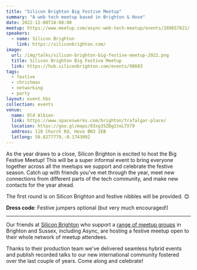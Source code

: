 ```yaml
---
title: "Silicon Brighton Big Festive Meetup"
summary: "A web tech meetup based in Brighton & Hove"
date: 2022-12-08T18:00:00
meetup: https://www.meetup.com/async-web-tech-meetup/events/289657821/
speakers:
  - name: Silicon Brighton
    link: https://siliconbrighton.com/
image:
  url: /img/talks/silicon-brighton-big-festive-meetup-2022.png
  title: Silicon Brighton Big Festive Meetup
  link: https://hub.siliconbrighton.com/events/98603
tags:
  - festive
  - christmas
  - networking
  - party
layout: event.hbs
collection: events
venue:
  name: Old Albion
  link: https://www.spacesworks.com/brighton/trafalgar-place/
  location: https://goo.gl/maps/83xg35ZBg1teLTX79
  address: 110 Church Rd, Hove BN3 2EB
  latlong: 50.8277779,-0.1743092
---
```


As the year draws to a close, Silicon Brighton is excited to host the Big Festive Meetup! This will be a super informal event to bring everyone together across all the meetups we support and celebrate the festive season. Catch up with friends you’ve met through the year, meet new connections from different parts of the tech community, and make new contacts for the year ahead.

The first round is on Silicon Brighton and festive nibbles will be provided. 😊

**Dress code**: Festive jumpers optional (but very much encouraged!)

---

Our friends at [Silicon Brighton][silicon-brighton] who support a [range of meetup groups](https://siliconbrighton.com/meetup-groups) in Brighton and Sussex, including Async, are hosting a festive meetup open to their whole network of meetup attendees.

Thanks to their production team we've delivered seamless hybrid events and publish recorded talks to our new international community fostered over the last couple of years. Come along and celebrate!

[silicon-brighton]: https://siliconbrighton.com/
